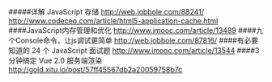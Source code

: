 #####详解 JavaScript 存储
http://web.jobbole.com/88241/
<br/>
http://www.codeceo.com/article/html5-application-cache.html
####JavaScript内存管理和优化 
http://www.imooc.com/article/13489
####九个Console命令，让js调试更简单
http://web.jobbole.com/87816/
####有必要知道的 24 个 JavaScript 面试题
http://www.imooc.com/article/13544
####3 分钟搞定 Vue 2.0 服务端渲染
http://gold.xitu.io/post/57ff45567db2a20059758b7c